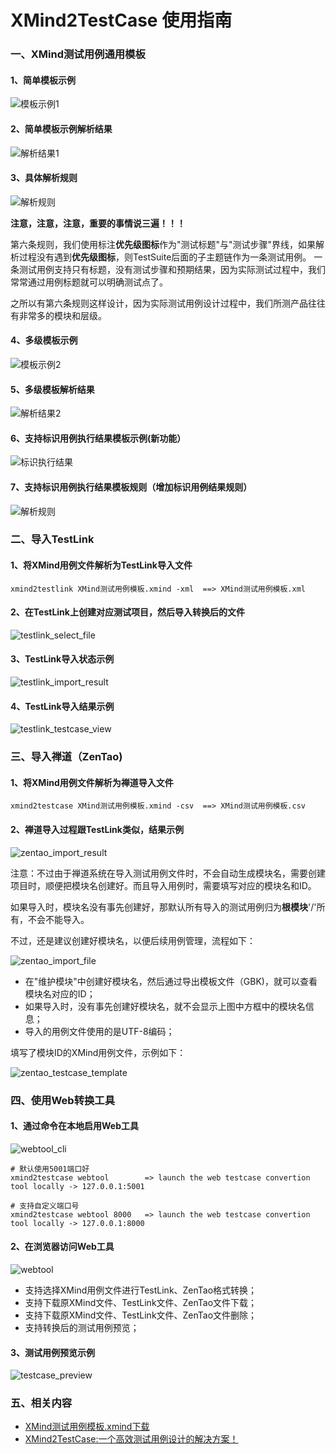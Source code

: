 # XMind2TestCase 使用指南


### 一、XMind测试用例通用模板

#### 1、简单模板示例

![模板示例1](testcase_template_demo1.png)

#### 2、简单模板示例解析结果

![解析结果1](demo1_convert_result.png)

#### 3、具体解析规则

![解析规则](xmind_testcase_template_rule.png)

**注意，注意，注意，重要的事情说三遍！！！**

第六条规则，我们使用标注**优先级图标**作为"测试标题"与"测试步骤"界线，如果解析过程没有遇到**优先级图标**，则TestSuite后面的子主题链作为一条测试用例。
一条测试用例支持只有标题，没有测试步骤和预期结果，因为实际测试过程中，我们常常通过用例标题就可以明确测试点了。

之所以有第六条规则这样设计，因为实际测试用例设计过程中，我们所测产品往往有非常多的模块和层级。

#### 4、多级模板示例

![模板示例2](testcase_template_demo2.png)

#### 5、多级模板解析结果

![解析结果2](demo2_convert_result.png)

#### 6、支持标识用例执行结果模板示例(新功能）

![标识执行结果](testcase_template_demo3.png)

#### 7、支持标识用例执行结果模板规则（增加标识用例结果规则）

![解析规则](xmind_testcase_template_rule1.png)


### 二、导入TestLink

#### 1、将XMind用例文件解析为TestLink导入文件

```
xmind2testlink XMind测试用例模板.xmind -xml  ==> XMind测试用例模板.xml
```

#### 2、在TestLink上创建对应测试项目，然后导入转换后的文件

![testlink_select_file](testlink_select_file.png)

#### 3、TestLink导入状态示例

![testlink_import_result](testlink_import_result.png)

#### 4、TestLink导入结果示例

![testlink_testcase_view](testlink_testcase_view.png)


### 三、导入禅道（ZenTao)

#### 1、将XMind用例文件解析为禅道导入文件

```
xmind2testcase XMind测试用例模板.xmind -csv  ==> XMind测试用例模板.csv
```

#### 2、禅道导入过程跟TestLink类似，结果示例

![zentao_import_result](zentao_import_result.png)


注意：不过由于禅道系统在导入测试用例文件时，不会自动生成模块名，需要创建项目时，顺便把模块名创建好。而且导入用例时，需要填写对应的模块名和ID。

如果导入时，模块名没有事先创建好，那默认所有导入的测试用例归为**根模块**'/'所有，不会不能导入。

不过，还是建议创建好模块名，以便后续用例管理，流程如下：

![zentao_import_file](zentao_import_file.png)

- 在"维护模块"中创建好模块名，然后通过导出模板文件（GBK)，就可以查看模块名对应的ID；
- 如果导入时，没有事先创建好模块名，就不会显示上图中方框中的模块名信息；
- 导入的用例文件使用的是UTF-8编码；

填写了模块ID的XMind用例文件，示例如下：

![zentao_testcase_template](zentao_testcase_template.png)


### 四、使用Web转换工具

#### 1、通过命令在本地启用Web工具
![webtool_cli](webtool_cli.png)
```
# 默认使用5001端口好
xmind2testcase webtool        => launch the web testcase convertion tool locally -> 127.0.0.1:5001

# 支持自定义端口号
xmind2testcase webtool 8000   => launch the web testcase convertion tool locally -> 127.0.0.1:8000
```

#### 2、在浏览器访问Web工具
![webtool](webtool.png)

- 支持选择XMind用例文件进行TestLink、ZenTao格式转换；
- 支持下载原XMind文件、TestLink文件、ZenTao文件下载；
- 支持下载原XMind文件、TestLink文件、ZenTao文件删除；
- 支持转换后的测试用例预览；

#### 3、测试用例预览示例
![testcase_preview](xmind_to_testcase_preview.png)


### 五、相关内容
- [XMind测试用例模板.xmind下载](XMind测试用例模板.xmind)
- [XMind2TestCase:一个高效测试用例设计的解决方案！](https://pypi.org/project/xmind2testcase2021/1.0.4/)